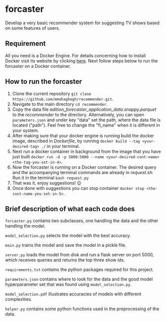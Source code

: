 # forcaster

Develop a very basic recommender system for suggesting TV shows based on some features of users.

## Requirement

All you need is a Docker Engine. For details concerning how to install Docker visit its website by clicking [here](https://docs.docker.com/get-docker/). Next follow steps below to run the forcaster on a Docker container.

## How to run the forcaster

1. Clone the current repository `git clone https://github.com/mmohaghegh/recommender.git`.
2. Navigate to the main directory `cd recommender`.
3. Copy the data file *adition_forecaster_application_data.snappy.parquet* to the *recommender* to the directory. Alternatively, you can open `parameters.json` and under key "data" set the path, where the data file is located ("path"). Feel free to change the "fl_name" when it is different in your system.
4. After making sure that your docker engine is running build the docker image, described in *Dockerfile*, by running `docker build --tag <your-desired-tag> ./` in your terminal.
5. Next run a docker container in background from the image that you have just built `docker run -d -p 5000:5000 --name <your-desired-cont-name> <the-tag-you-set-in-4>`.
6. Now the forcaster is running on a Docker container. The desired query and the accompanying terminal commands are already in *request.sh*. Run it in the terminal `bash request.py`
7. That was it, enjoy suggestions! :wink:
8. Once done with suggestions you can stop container `docker stop <the-cont-name-you-set-in-5>`.

## Brief description of what each code does

`forcaster.py` contains two subclasses, one handling the data and the other handling the model.

`model_selection.py` selects the model with the best accuracy.

`main.py` trains the model and save the model in a pickle file.

`server.py` loads the model from disk and run a flask server on port 5000, which receives queries and returns the top three show ids.

`requirements.txt` contains the python packages required for this project.

`parameters.json` contains where to look for the data and the good model hyperparameter set that was found using `model_selection.py`.

`model_selection.pdf` illustrates accuracies of models with different complexities.

`helper.py` contains some python functions used in the preprocessing of the data.
